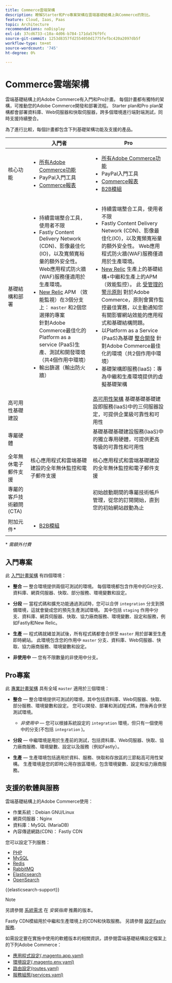 ```yaml
---
title: Commerce雲端架構
description: 瞭解Starter和Pro專案架構在雲端基礎結構上與Commerce的對比。
feature: Cloud, Iaas, Paas
topic: Architecture
recommendations: noDisplay
exl-id: 37cd6733-c10a-4d06-b784-171da576f9fc
source-git-commit: 1253d8357fd2554050d1775fefbc420a2097db5f
workflow-type: tm+mt
source-wordcount: '745'
ht-degree: 0%

---
```


# Commerce雲端架構

雲端基礎結構上的Adobe Commerce有入門和Pro計畫。 每個計畫都有獨特的架構，可推動您的Adobe Commerce開發和部署流程。 Starter plan和Pro plan架構都會部署資料庫、Web伺服器和快取伺服器，跨多個環境進行端對端測試，同時支援持續整合。

為了進行比較，每個計畫都包含下列基礎架構功能及支援的產品。

|          | 入門者 | Pro |
| -------- | --------------------| ------------------ |
| 核心功能 | <ul><li>[所有Adobe Commerce功能](https://experienceleague.adobe.com/docs/commerce-operations/release/features.html)</li><li>PayPal入門工具</li><li>[Commerce報表](https://business.adobe.com/products/magento/business-intelligence.html?_ga=2.85288604.442698376.1665067470-1322106587.1655147209)</li></ul> | <ul><li>[所有Adobe Commerce功能](https://experienceleague.adobe.com/docs/commerce-operations/release/features.html)</li><li>PayPal入門工具</li><li>[Commerce報表](https://business.adobe.com/products/magento/business-intelligence.html?_ga=2.85288604.442698376.1665067470-1322106587.1655147209)</li><li>[B2B模組](https://business.adobe.com/products/magento/b2b-ecommerce.html?_ga=2.105948422.442698376.1665067470-1322106587.1655147209)</li></ul> |
| 基礎結構和部署 | <ul><li>持續雲端整合工具，使用者不限</li><li>Fastly Content Delivery Network (CDN)、影像最佳化(IO)，以及寬頻寬裕量的額外安全性。 Web應用程式防火牆(WAF)服務僅適用於生產環境。</li><li>[New Relic](../monitor/new-relic-service.md) APM （效能監視）在3個分支上： `master` 和2個您選擇的專案<br>針對Adobe Commerce最佳化的Platform as a service (PaaS)生產、測試和開發環境（共4個作用中環境）</li><li>輸出篩選（輸出防火牆）</li></ul> | <ul><li>持續雲端整合工具，使用者不限</li><li>Fastly Content Delivery Network (CDN)、影像最佳化(IO)，以及寬頻寬裕量的額外安全性。 Web應用程式防火牆(WAF)服務僅適用於生產環境。</li><li>[New Relic](../monitor/new-relic-service.md) 生產上的基礎結構+中繼和生產上的APM （效能監控）。 此 [受管理的警示原則](../monitor/investigate-performance.md#monitor-performance-with-managed-alerts) 對於Adobe Commerce，原則會實作監控最佳實務，以主動通知您有關影響網站效能的應用程式和基礎結構問題。</li><li>以Platform as a Service (PaaS)為基礎 [整合開發](pro-architecture.md#integration-environment) 針對Adobe Commerce最佳化的環境（共2個作用中環境）</li><li>基礎架構即服務(IaaS)：專為中繼和生產環境提供的虛擬基礎架構</li></ul> |
| 高可用性基礎建設 | | [高可用性架構](pro-architecture.md#redundant-hardware) 基礎基礎基礎建設即服務(IaaS)中的三伺服器設定，可提供企業級可靠性和可用性 |
| 專屬硬體 | | 基礎基礎基礎建設服務(IaaS)中的獨立專用硬體，可提供更高等級的可靠性和可用性 |
| 全年無休電子郵件支援 | 核心應用程式和雲端基礎建設的全年無休監控和電子郵件支援 | 核心應用程式和雲端基礎建設的全年無休監控和電子郵件支援 |
| 專屬的客戶技術顧問(CTA) | | 初始啟動期間的專屬技術帳戶管理，從您的訂閱開始，直到您的初始網站啟動為止 |
| 附加元件\* | <ul><li>[B2B模組](https://business.adobe.com/products/magento/b2b-ecommerce.html)</li></ul> |

\* _需額外付費_

## 入門專案

此 [入門計畫架構](starter-architecture.md) 有四個環境：

- **整合** — 整合環境提供兩個可測試的環境。 每個環境都包含作用中的Git分支、資料庫、網頁伺服器、快取、部分服務、環境變數和設定。

- **分段** — 當程式碼和擴充功能通過測試時，您可以合併 `integration` 分支到預備環境，這就會變成您的預先生產測試環境。 其中包括 `staging` 作用中分支、資料庫、網頁伺服器、快取、協力廠商服務、環境變數、設定和服務，例如Fastly和New Relic。

- **生產** — 程式碼就緒並測試後，所有程式碼都會合併至 `master` 用於部署至生產即時網站。 此環境包含您的作用中 `master` 分支、資料庫、Web伺服器、快取、協力廠商服務、環境變數和設定。

- **非使用中** — 您有不限數量的非使用中分支。

## Pro專案

此 [專業計畫架構](pro-architecture.md) 具有全域 `master` 適用於三個環境：

- **整合** — 整合環境提供可測試的環境，其中包括資料庫、Web伺服器、快取、部分服務、環境變數和設定。 您可以開發、部署和測試程式碼，然後再合併至測試環境。

   - _非使用中_ — 您可以根據系統設定的 `integration` 環境，但只有一個使用中的分支(不包括 `integration` )。

- **分段** — 中繼環境是用於生產前的測試，包括資料庫、Web伺服器、快取、協力廠商服務、環境變數、設定以及服務（例如Fastly）。

- **生產** — 生產環境包括適用於資料、服務、快取和存放區的三節點高可用性架構。 生產環境是您的即時公用存放區環境，包含環境變數、設定和協力廠商服務。

## 支援的軟體與服務

雲端基礎結構上的Adobe Commerce使用：

- 作業系統：Debian GNU/Linux
- 網頁伺服器：Nginx
- 資料庫：MySQL (MariaDB)
- 內容傳遞網路(CDN)： Fastly CDN

您可以設定下列服務：

- [PHP](../application/php-settings.md)
- [MySQL](../services/mysql.md)
- [Redis](../services/redis.md)
- [RabbitMQ](../services/rabbitmq.md)
- [Elasticsearch](../services/elasticsearch.md)
- [OpenSearch](../services/opensearch.md)

{{elasticsearch-support}}

>[!NOTE]
>
>另請參閱 [系統需求](https://experienceleague.adobe.com/docs/commerce-operations/installation-guide/system-requirements.html) 在 _安裝指南_ 推薦的版本。

Fastly CDN模組用於中繼和生產環境上的CDN和快取服務。 另請參閱 [設定Fastly服務](../cdn/fastly.md).

如需設定要在實施中使用的軟體版本的相關資訊，請參閱雲端基礎結構設定檔案上的下列Adobe Commerce：

- [應用程式設定(.magento.app.yaml)](../application/configure-app-yaml.md)
- [環境設定(.magento.env.yaml)](../environment/configure-env-yaml.md)
- [路由設定(routes.yaml)](../routes/routes-yaml.md)
- [服務組態(services.yaml)](../services/services-yaml.md)
